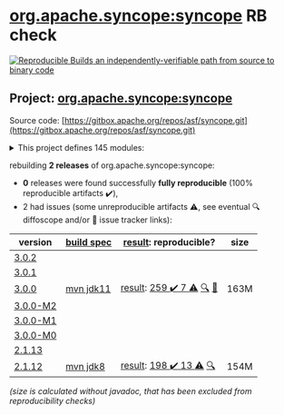 [org.apache.syncope:syncope](https://search.maven.org/artifact/org.apache.syncope/syncope/) RB check
=======

[![Reproducible Builds](https://reproducible-builds.org/images/logos/rb.svg) an independently-verifiable path from source to binary code](https://reproducible-builds.org/)

## Project: [org.apache.syncope:syncope](https://search.maven.org/artifact/org.apache.syncope/syncope/)

Source code: [https://gitbox.apache.org/repos/asf/syncope.git](https://gitbox.apache.org/repos/asf/syncope.git)

<details><summary>This project defines 145 modules:</summary>

* [org.apache.syncope.client.am:syncope-client-am-console](https://search.maven.org/artifact/org.apache.syncope.client.am/syncope-client-am-console/)
* [org.apache.syncope.client.am:syncope-client-am-lib](https://search.maven.org/artifact/org.apache.syncope.client.am/syncope-client-am-lib/)
* [org.apache.syncope.client.idm:syncope-client-idm-console](https://search.maven.org/artifact/org.apache.syncope.client.idm/syncope-client-idm-console/)
* [org.apache.syncope.client.idm:syncope-client-idm-lib](https://search.maven.org/artifact/org.apache.syncope.client.idm/syncope-client-idm-lib/)
* [org.apache.syncope.client.idrepo:syncope-client-idrepo-common-ui](https://search.maven.org/artifact/org.apache.syncope.client.idrepo/syncope-client-idrepo-common-ui/)
* [org.apache.syncope.client.idrepo:syncope-client-idrepo-console](https://search.maven.org/artifact/org.apache.syncope.client.idrepo/syncope-client-idrepo-console/)
* [org.apache.syncope.client.idrepo:syncope-client-idrepo-enduser](https://search.maven.org/artifact/org.apache.syncope.client.idrepo/syncope-client-idrepo-enduser/)
* [org.apache.syncope.client.idrepo:syncope-client-idrepo-lib](https://search.maven.org/artifact/org.apache.syncope.client.idrepo/syncope-client-idrepo-lib/)
* [org.apache.syncope.client:syncope-client-am](https://search.maven.org/artifact/org.apache.syncope.client/syncope-client-am/)
* [org.apache.syncope.client:syncope-client-console](https://search.maven.org/artifact/org.apache.syncope.client/syncope-client-console/)
* [org.apache.syncope.client:syncope-client-enduser](https://search.maven.org/artifact/org.apache.syncope.client/syncope-client-enduser/)
* [org.apache.syncope.client:syncope-client-idm](https://search.maven.org/artifact/org.apache.syncope.client/syncope-client-idm/)
* [org.apache.syncope.client:syncope-client-idrepo](https://search.maven.org/artifact/org.apache.syncope.client/syncope-client-idrepo/)
* [org.apache.syncope.client:syncope-client-lib](https://search.maven.org/artifact/org.apache.syncope.client/syncope-client-lib/)
* [org.apache.syncope.common.am:syncope-common-am-lib](https://search.maven.org/artifact/org.apache.syncope.common.am/syncope-common-am-lib/)
* [org.apache.syncope.common.am:syncope-common-am-rest-api](https://search.maven.org/artifact/org.apache.syncope.common.am/syncope-common-am-rest-api/)
* [org.apache.syncope.common.idm:syncope-common-idm-lib](https://search.maven.org/artifact/org.apache.syncope.common.idm/syncope-common-idm-lib/)
* [org.apache.syncope.common.idm:syncope-common-idm-rest-api](https://search.maven.org/artifact/org.apache.syncope.common.idm/syncope-common-idm-rest-api/)
* [org.apache.syncope.common.idrepo:syncope-common-idrepo-lib](https://search.maven.org/artifact/org.apache.syncope.common.idrepo/syncope-common-idrepo-lib/)
* [org.apache.syncope.common.idrepo:syncope-common-idrepo-rest-api](https://search.maven.org/artifact/org.apache.syncope.common.idrepo/syncope-common-idrepo-rest-api/)
* [org.apache.syncope.common.keymaster.self:syncope-common-keymaster-client-self](https://search.maven.org/artifact/org.apache.syncope.common.keymaster.self/syncope-common-keymaster-client-self/)
* [org.apache.syncope.common.keymaster.self:syncope-common-keymaster-self-rest-api](https://search.maven.org/artifact/org.apache.syncope.common.keymaster.self/syncope-common-keymaster-self-rest-api/)
* [org.apache.syncope.common.keymaster:syncope-common-keymaster-client-api](https://search.maven.org/artifact/org.apache.syncope.common.keymaster/syncope-common-keymaster-client-api/)
* [org.apache.syncope.common.keymaster:syncope-common-keymaster-client-zookeeper](https://search.maven.org/artifact/org.apache.syncope.common.keymaster/syncope-common-keymaster-client-zookeeper/)
* [org.apache.syncope.common.keymaster:syncope-common-keymaster-self](https://search.maven.org/artifact/org.apache.syncope.common.keymaster/syncope-common-keymaster-self/)
* [org.apache.syncope.common:syncope-common-am](https://search.maven.org/artifact/org.apache.syncope.common/syncope-common-am/)
* [org.apache.syncope.common:syncope-common-idm](https://search.maven.org/artifact/org.apache.syncope.common/syncope-common-idm/)
* [org.apache.syncope.common:syncope-common-idrepo](https://search.maven.org/artifact/org.apache.syncope.common/syncope-common-idrepo/)
* [org.apache.syncope.common:syncope-common-keymaster](https://search.maven.org/artifact/org.apache.syncope.common/syncope-common-keymaster/)
* [org.apache.syncope.common:syncope-common-lib](https://search.maven.org/artifact/org.apache.syncope.common/syncope-common-lib/)
* [org.apache.syncope.common:syncope-common-rest-api](https://search.maven.org/artifact/org.apache.syncope.common/syncope-common-rest-api/)
* [org.apache.syncope.core.am:syncope-core-am-logic](https://search.maven.org/artifact/org.apache.syncope.core.am/syncope-core-am-logic/)
* [org.apache.syncope.core.am:syncope-core-am-rest-cxf](https://search.maven.org/artifact/org.apache.syncope.core.am/syncope-core-am-rest-cxf/)
* [org.apache.syncope.core.idm:syncope-core-idm-logic](https://search.maven.org/artifact/org.apache.syncope.core.idm/syncope-core-idm-logic/)
* [org.apache.syncope.core.idm:syncope-core-idm-rest-cxf](https://search.maven.org/artifact/org.apache.syncope.core.idm/syncope-core-idm-rest-cxf/)
* [org.apache.syncope.core.idrepo:syncope-core-idrepo-logic](https://search.maven.org/artifact/org.apache.syncope.core.idrepo/syncope-core-idrepo-logic/)
* [org.apache.syncope.core.idrepo:syncope-core-idrepo-rest-cxf](https://search.maven.org/artifact/org.apache.syncope.core.idrepo/syncope-core-idrepo-rest-cxf/)
* [org.apache.syncope.core:syncope-core-am](https://search.maven.org/artifact/org.apache.syncope.core/syncope-core-am/)
* [org.apache.syncope.core:syncope-core-idm](https://search.maven.org/artifact/org.apache.syncope.core/syncope-core-idm/)
* [org.apache.syncope.core:syncope-core-idrepo](https://search.maven.org/artifact/org.apache.syncope.core/syncope-core-idrepo/)
* [org.apache.syncope.core:syncope-core-logic](https://search.maven.org/artifact/org.apache.syncope.core/syncope-core-logic/)
* [org.apache.syncope.core:syncope-core-persistence-api](https://search.maven.org/artifact/org.apache.syncope.core/syncope-core-persistence-api/)
* [org.apache.syncope.core:syncope-core-persistence-jpa](https://search.maven.org/artifact/org.apache.syncope.core/syncope-core-persistence-jpa/)
* [org.apache.syncope.core:syncope-core-persistence-jpa-json](https://search.maven.org/artifact/org.apache.syncope.core/syncope-core-persistence-jpa-json/)
* [org.apache.syncope.core:syncope-core-provisioning-api](https://search.maven.org/artifact/org.apache.syncope.core/syncope-core-provisioning-api/)
* [org.apache.syncope.core:syncope-core-provisioning-java](https://search.maven.org/artifact/org.apache.syncope.core/syncope-core-provisioning-java/)
* [org.apache.syncope.core:syncope-core-rest-cxf](https://search.maven.org/artifact/org.apache.syncope.core/syncope-core-rest-cxf/)
* [org.apache.syncope.core:syncope-core-self-keymaster-starter](https://search.maven.org/artifact/org.apache.syncope.core/syncope-core-self-keymaster-starter/)
* [org.apache.syncope.core:syncope-core-spring](https://search.maven.org/artifact/org.apache.syncope.core/syncope-core-spring/)
* [org.apache.syncope.core:syncope-core-starter](https://search.maven.org/artifact/org.apache.syncope.core/syncope-core-starter/)
* [org.apache.syncope.core:syncope-core-workflow-api](https://search.maven.org/artifact/org.apache.syncope.core/syncope-core-workflow-api/)
* [org.apache.syncope.core:syncope-core-workflow-java](https://search.maven.org/artifact/org.apache.syncope.core/syncope-core-workflow-java/)
* [org.apache.syncope.ext.camel:syncope-ext-camel-client-console](https://search.maven.org/artifact/org.apache.syncope.ext.camel/syncope-ext-camel-client-console/)
* [org.apache.syncope.ext.camel:syncope-ext-camel-common-lib](https://search.maven.org/artifact/org.apache.syncope.ext.camel/syncope-ext-camel-common-lib/)
* [org.apache.syncope.ext.camel:syncope-ext-camel-logic](https://search.maven.org/artifact/org.apache.syncope.ext.camel/syncope-ext-camel-logic/)
* [org.apache.syncope.ext.camel:syncope-ext-camel-persistence-api](https://search.maven.org/artifact/org.apache.syncope.ext.camel/syncope-ext-camel-persistence-api/)
* [org.apache.syncope.ext.camel:syncope-ext-camel-persistence-jpa](https://search.maven.org/artifact/org.apache.syncope.ext.camel/syncope-ext-camel-persistence-jpa/)
* [org.apache.syncope.ext.camel:syncope-ext-camel-provisioning](https://search.maven.org/artifact/org.apache.syncope.ext.camel/syncope-ext-camel-provisioning/)
* [org.apache.syncope.ext.camel:syncope-ext-camel-provisioning-api](https://search.maven.org/artifact/org.apache.syncope.ext.camel/syncope-ext-camel-provisioning-api/)
* [org.apache.syncope.ext.camel:syncope-ext-camel-rest-api](https://search.maven.org/artifact/org.apache.syncope.ext.camel/syncope-ext-camel-rest-api/)
* [org.apache.syncope.ext.camel:syncope-ext-camel-rest-cxf](https://search.maven.org/artifact/org.apache.syncope.ext.camel/syncope-ext-camel-rest-cxf/)
* [org.apache.syncope.ext.elasticsearch:syncope-ext-elasticsearch-client](https://search.maven.org/artifact/org.apache.syncope.ext.elasticsearch/syncope-ext-elasticsearch-client/)
* [org.apache.syncope.ext.elasticsearch:syncope-ext-elasticsearch-logic](https://search.maven.org/artifact/org.apache.syncope.ext.elasticsearch/syncope-ext-elasticsearch-logic/)
* [org.apache.syncope.ext.elasticsearch:syncope-ext-elasticsearch-persistence-jpa](https://search.maven.org/artifact/org.apache.syncope.ext.elasticsearch/syncope-ext-elasticsearch-persistence-jpa/)
* [org.apache.syncope.ext.elasticsearch:syncope-ext-elasticsearch-provisioning-java](https://search.maven.org/artifact/org.apache.syncope.ext.elasticsearch/syncope-ext-elasticsearch-provisioning-java/)
* [org.apache.syncope.ext.flowable:syncope-ext-flowable-bpmn](https://search.maven.org/artifact/org.apache.syncope.ext.flowable/syncope-ext-flowable-bpmn/)
* [org.apache.syncope.ext.flowable:syncope-ext-flowable-client-common-ui](https://search.maven.org/artifact/org.apache.syncope.ext.flowable/syncope-ext-flowable-client-common-ui/)
* [org.apache.syncope.ext.flowable:syncope-ext-flowable-client-console](https://search.maven.org/artifact/org.apache.syncope.ext.flowable/syncope-ext-flowable-client-console/)
* [org.apache.syncope.ext.flowable:syncope-ext-flowable-client-enduser](https://search.maven.org/artifact/org.apache.syncope.ext.flowable/syncope-ext-flowable-client-enduser/)
* [org.apache.syncope.ext.flowable:syncope-ext-flowable-common-lib](https://search.maven.org/artifact/org.apache.syncope.ext.flowable/syncope-ext-flowable-common-lib/)
* [org.apache.syncope.ext.flowable:syncope-ext-flowable-logic](https://search.maven.org/artifact/org.apache.syncope.ext.flowable/syncope-ext-flowable-logic/)
* [org.apache.syncope.ext.flowable:syncope-ext-flowable-rest-api](https://search.maven.org/artifact/org.apache.syncope.ext.flowable/syncope-ext-flowable-rest-api/)
* [org.apache.syncope.ext.flowable:syncope-ext-flowable-rest-cxf](https://search.maven.org/artifact/org.apache.syncope.ext.flowable/syncope-ext-flowable-rest-cxf/)
* [org.apache.syncope.ext.oidcc4ui:syncope-ext-oidcc4ui-client-common-ui](https://search.maven.org/artifact/org.apache.syncope.ext.oidcc4ui/syncope-ext-oidcc4ui-client-common-ui/)
* [org.apache.syncope.ext.oidcc4ui:syncope-ext-oidcc4ui-client-console](https://search.maven.org/artifact/org.apache.syncope.ext.oidcc4ui/syncope-ext-oidcc4ui-client-console/)
* [org.apache.syncope.ext.oidcc4ui:syncope-ext-oidcc4ui-client-enduser](https://search.maven.org/artifact/org.apache.syncope.ext.oidcc4ui/syncope-ext-oidcc4ui-client-enduser/)
* [org.apache.syncope.ext.oidcc4ui:syncope-ext-oidcc4ui-common-lib](https://search.maven.org/artifact/org.apache.syncope.ext.oidcc4ui/syncope-ext-oidcc4ui-common-lib/)
* [org.apache.syncope.ext.oidcc4ui:syncope-ext-oidcc4ui-logic](https://search.maven.org/artifact/org.apache.syncope.ext.oidcc4ui/syncope-ext-oidcc4ui-logic/)
* [org.apache.syncope.ext.oidcc4ui:syncope-ext-oidcc4ui-persistence-api](https://search.maven.org/artifact/org.apache.syncope.ext.oidcc4ui/syncope-ext-oidcc4ui-persistence-api/)
* [org.apache.syncope.ext.oidcc4ui:syncope-ext-oidcc4ui-persistence-jpa](https://search.maven.org/artifact/org.apache.syncope.ext.oidcc4ui/syncope-ext-oidcc4ui-persistence-jpa/)
* [org.apache.syncope.ext.oidcc4ui:syncope-ext-oidcc4ui-provisioning-api](https://search.maven.org/artifact/org.apache.syncope.ext.oidcc4ui/syncope-ext-oidcc4ui-provisioning-api/)
* [org.apache.syncope.ext.oidcc4ui:syncope-ext-oidcc4ui-provisioning-java](https://search.maven.org/artifact/org.apache.syncope.ext.oidcc4ui/syncope-ext-oidcc4ui-provisioning-java/)
* [org.apache.syncope.ext.oidcc4ui:syncope-ext-oidcc4ui-rest-api](https://search.maven.org/artifact/org.apache.syncope.ext.oidcc4ui/syncope-ext-oidcc4ui-rest-api/)
* [org.apache.syncope.ext.oidcc4ui:syncope-ext-oidcc4ui-rest-cxf](https://search.maven.org/artifact/org.apache.syncope.ext.oidcc4ui/syncope-ext-oidcc4ui-rest-cxf/)
* [org.apache.syncope.ext.oidcclient:syncope-ext-oidcclient-agent](https://search.maven.org/artifact/org.apache.syncope.ext.oidcclient/syncope-ext-oidcclient-agent/)
* [org.apache.syncope.ext.oidcclient:syncope-ext-oidcclient-client-console](https://search.maven.org/artifact/org.apache.syncope.ext.oidcclient/syncope-ext-oidcclient-client-console/)
* [org.apache.syncope.ext.oidcclient:syncope-ext-oidcclient-client-enduser](https://search.maven.org/artifact/org.apache.syncope.ext.oidcclient/syncope-ext-oidcclient-client-enduser/)
* [org.apache.syncope.ext.oidcclient:syncope-ext-oidcclient-common-lib](https://search.maven.org/artifact/org.apache.syncope.ext.oidcclient/syncope-ext-oidcclient-common-lib/)
* [org.apache.syncope.ext.oidcclient:syncope-ext-oidcclient-logic](https://search.maven.org/artifact/org.apache.syncope.ext.oidcclient/syncope-ext-oidcclient-logic/)
* [org.apache.syncope.ext.oidcclient:syncope-ext-oidcclient-persistence-api](https://search.maven.org/artifact/org.apache.syncope.ext.oidcclient/syncope-ext-oidcclient-persistence-api/)
* [org.apache.syncope.ext.oidcclient:syncope-ext-oidcclient-persistence-jpa](https://search.maven.org/artifact/org.apache.syncope.ext.oidcclient/syncope-ext-oidcclient-persistence-jpa/)
* [org.apache.syncope.ext.oidcclient:syncope-ext-oidcclient-provisioning-api](https://search.maven.org/artifact/org.apache.syncope.ext.oidcclient/syncope-ext-oidcclient-provisioning-api/)
* [org.apache.syncope.ext.oidcclient:syncope-ext-oidcclient-provisioning-java](https://search.maven.org/artifact/org.apache.syncope.ext.oidcclient/syncope-ext-oidcclient-provisioning-java/)
* [org.apache.syncope.ext.oidcclient:syncope-ext-oidcclient-rest-api](https://search.maven.org/artifact/org.apache.syncope.ext.oidcclient/syncope-ext-oidcclient-rest-api/)
* [org.apache.syncope.ext.oidcclient:syncope-ext-oidcclient-rest-cxf](https://search.maven.org/artifact/org.apache.syncope.ext.oidcclient/syncope-ext-oidcclient-rest-cxf/)
* [org.apache.syncope.ext.saml2sp4ui:syncope-ext-saml2sp4ui-client-common-ui](https://search.maven.org/artifact/org.apache.syncope.ext.saml2sp4ui/syncope-ext-saml2sp4ui-client-common-ui/)
* [org.apache.syncope.ext.saml2sp4ui:syncope-ext-saml2sp4ui-client-console](https://search.maven.org/artifact/org.apache.syncope.ext.saml2sp4ui/syncope-ext-saml2sp4ui-client-console/)
* [org.apache.syncope.ext.saml2sp4ui:syncope-ext-saml2sp4ui-client-enduser](https://search.maven.org/artifact/org.apache.syncope.ext.saml2sp4ui/syncope-ext-saml2sp4ui-client-enduser/)
* [org.apache.syncope.ext.saml2sp4ui:syncope-ext-saml2sp4ui-common-lib](https://search.maven.org/artifact/org.apache.syncope.ext.saml2sp4ui/syncope-ext-saml2sp4ui-common-lib/)
* [org.apache.syncope.ext.saml2sp4ui:syncope-ext-saml2sp4ui-logic](https://search.maven.org/artifact/org.apache.syncope.ext.saml2sp4ui/syncope-ext-saml2sp4ui-logic/)
* [org.apache.syncope.ext.saml2sp4ui:syncope-ext-saml2sp4ui-persistence-api](https://search.maven.org/artifact/org.apache.syncope.ext.saml2sp4ui/syncope-ext-saml2sp4ui-persistence-api/)
* [org.apache.syncope.ext.saml2sp4ui:syncope-ext-saml2sp4ui-persistence-jpa](https://search.maven.org/artifact/org.apache.syncope.ext.saml2sp4ui/syncope-ext-saml2sp4ui-persistence-jpa/)
* [org.apache.syncope.ext.saml2sp4ui:syncope-ext-saml2sp4ui-provisioning-api](https://search.maven.org/artifact/org.apache.syncope.ext.saml2sp4ui/syncope-ext-saml2sp4ui-provisioning-api/)
* [org.apache.syncope.ext.saml2sp4ui:syncope-ext-saml2sp4ui-provisioning-java](https://search.maven.org/artifact/org.apache.syncope.ext.saml2sp4ui/syncope-ext-saml2sp4ui-provisioning-java/)
* [org.apache.syncope.ext.saml2sp4ui:syncope-ext-saml2sp4ui-rest-api](https://search.maven.org/artifact/org.apache.syncope.ext.saml2sp4ui/syncope-ext-saml2sp4ui-rest-api/)
* [org.apache.syncope.ext.saml2sp4ui:syncope-ext-saml2sp4ui-rest-cxf](https://search.maven.org/artifact/org.apache.syncope.ext.saml2sp4ui/syncope-ext-saml2sp4ui-rest-cxf/)
* [org.apache.syncope.ext.saml2sp:syncope-ext-saml2sp-agent](https://search.maven.org/artifact/org.apache.syncope.ext.saml2sp/syncope-ext-saml2sp-agent/)
* [org.apache.syncope.ext.saml2sp:syncope-ext-saml2sp-client-console](https://search.maven.org/artifact/org.apache.syncope.ext.saml2sp/syncope-ext-saml2sp-client-console/)
* [org.apache.syncope.ext.saml2sp:syncope-ext-saml2sp-client-enduser](https://search.maven.org/artifact/org.apache.syncope.ext.saml2sp/syncope-ext-saml2sp-client-enduser/)
* [org.apache.syncope.ext.saml2sp:syncope-ext-saml2sp-common-lib](https://search.maven.org/artifact/org.apache.syncope.ext.saml2sp/syncope-ext-saml2sp-common-lib/)
* [org.apache.syncope.ext.saml2sp:syncope-ext-saml2sp-logic](https://search.maven.org/artifact/org.apache.syncope.ext.saml2sp/syncope-ext-saml2sp-logic/)
* [org.apache.syncope.ext.saml2sp:syncope-ext-saml2sp-persistence-api](https://search.maven.org/artifact/org.apache.syncope.ext.saml2sp/syncope-ext-saml2sp-persistence-api/)
* [org.apache.syncope.ext.saml2sp:syncope-ext-saml2sp-persistence-jpa](https://search.maven.org/artifact/org.apache.syncope.ext.saml2sp/syncope-ext-saml2sp-persistence-jpa/)
* [org.apache.syncope.ext.saml2sp:syncope-ext-saml2sp-provisioning-api](https://search.maven.org/artifact/org.apache.syncope.ext.saml2sp/syncope-ext-saml2sp-provisioning-api/)
* [org.apache.syncope.ext.saml2sp:syncope-ext-saml2sp-provisioning-java](https://search.maven.org/artifact/org.apache.syncope.ext.saml2sp/syncope-ext-saml2sp-provisioning-java/)
* [org.apache.syncope.ext.saml2sp:syncope-ext-saml2sp-rest-api](https://search.maven.org/artifact/org.apache.syncope.ext.saml2sp/syncope-ext-saml2sp-rest-api/)
* [org.apache.syncope.ext.saml2sp:syncope-ext-saml2sp-rest-cxf](https://search.maven.org/artifact/org.apache.syncope.ext.saml2sp/syncope-ext-saml2sp-rest-cxf/)
* [org.apache.syncope.ext.scimv2:syncope-ext-scimv2-client-console](https://search.maven.org/artifact/org.apache.syncope.ext.scimv2/syncope-ext-scimv2-client-console/)
* [org.apache.syncope.ext.scimv2:syncope-ext-scimv2-common-lib](https://search.maven.org/artifact/org.apache.syncope.ext.scimv2/syncope-ext-scimv2-common-lib/)
* [org.apache.syncope.ext.scimv2:syncope-ext-scimv2-logic](https://search.maven.org/artifact/org.apache.syncope.ext.scimv2/syncope-ext-scimv2-logic/)
* [org.apache.syncope.ext.scimv2:syncope-ext-scimv2-rest-api](https://search.maven.org/artifact/org.apache.syncope.ext.scimv2/syncope-ext-scimv2-rest-api/)
* [org.apache.syncope.ext.scimv2:syncope-ext-scimv2-rest-cxf](https://search.maven.org/artifact/org.apache.syncope.ext.scimv2/syncope-ext-scimv2-rest-cxf/)
* [org.apache.syncope.ext.scimv2:syncope-ext-scimv2-scim-rest-api](https://search.maven.org/artifact/org.apache.syncope.ext.scimv2/syncope-ext-scimv2-scim-rest-api/)
* [org.apache.syncope.ext.scimv2:syncope-ext-scimv2-scim-rest-cxf](https://search.maven.org/artifact/org.apache.syncope.ext.scimv2/syncope-ext-scimv2-scim-rest-cxf/)
* [org.apache.syncope.ext:syncope-ext-camel](https://search.maven.org/artifact/org.apache.syncope.ext/syncope-ext-camel/)
* [org.apache.syncope.ext:syncope-ext-elasticsearch](https://search.maven.org/artifact/org.apache.syncope.ext/syncope-ext-elasticsearch/)
* [org.apache.syncope.ext:syncope-ext-flowable](https://search.maven.org/artifact/org.apache.syncope.ext/syncope-ext-flowable/)
* [org.apache.syncope.ext:syncope-ext-oidcc4ui](https://search.maven.org/artifact/org.apache.syncope.ext/syncope-ext-oidcc4ui/)
* [org.apache.syncope.ext:syncope-ext-oidcclient](https://search.maven.org/artifact/org.apache.syncope.ext/syncope-ext-oidcclient/)
* [org.apache.syncope.ext:syncope-ext-saml2sp](https://search.maven.org/artifact/org.apache.syncope.ext/syncope-ext-saml2sp/)
* [org.apache.syncope.ext:syncope-ext-saml2sp4ui](https://search.maven.org/artifact/org.apache.syncope.ext/syncope-ext-saml2sp4ui/)
* [org.apache.syncope.ext:syncope-ext-scimv2](https://search.maven.org/artifact/org.apache.syncope.ext/syncope-ext-scimv2/)
* [org.apache.syncope.ext:syncope-ext-swagger-ui](https://search.maven.org/artifact/org.apache.syncope.ext/syncope-ext-swagger-ui/)
* [org.apache.syncope.fit:syncope-fit-build-tools](https://search.maven.org/artifact/org.apache.syncope.fit/syncope-fit-build-tools/)
* [org.apache.syncope.wa:syncope-wa-bootstrap](https://search.maven.org/artifact/org.apache.syncope.wa/syncope-wa-bootstrap/)
* [org.apache.syncope.wa:syncope-wa-starter](https://search.maven.org/artifact/org.apache.syncope.wa/syncope-wa-starter/)
* [org.apache.syncope:syncope](https://search.maven.org/artifact/org.apache.syncope/syncope/)
* [org.apache.syncope:syncope-archetype](https://search.maven.org/artifact/org.apache.syncope/syncope-archetype/)
* [org.apache.syncope:syncope-client](https://search.maven.org/artifact/org.apache.syncope/syncope-client/)
* [org.apache.syncope:syncope-common](https://search.maven.org/artifact/org.apache.syncope/syncope-common/)
* [org.apache.syncope:syncope-core](https://search.maven.org/artifact/org.apache.syncope/syncope-core/)
* [org.apache.syncope:syncope-ext](https://search.maven.org/artifact/org.apache.syncope/syncope-ext/)
* [org.apache.syncope:syncope-fit](https://search.maven.org/artifact/org.apache.syncope/syncope-fit/)
* [org.apache.syncope:syncope-sra](https://search.maven.org/artifact/org.apache.syncope/syncope-sra/)
* [org.apache.syncope:syncope-wa](https://search.maven.org/artifact/org.apache.syncope/syncope-wa/)
</details>

rebuilding **2 releases** of org.apache.syncope:syncope:
- **0** releases were found successfully **fully reproducible** (100% reproducible artifacts :heavy_check_mark:),
- 2 had issues (some unreproducible artifacts :warning:, see eventual :mag: diffoscope and/or :memo: issue tracker links):

| version | [build spec](/BUILDSPEC.md) | [result](https://reproducible-builds.org/docs/jvm/): reproducible? | size |
| -- | --------- | ------ | -- |
| [3.0.2](https://search.maven.org/artifact/org.apache.syncope/syncope/3.0.2/pom) | | | |
| [3.0.1](https://search.maven.org/artifact/org.apache.syncope/syncope/3.0.1/pom) | | | |
| [3.0.0](https://search.maven.org/artifact/org.apache.syncope/syncope/3.0.0/pom) | [mvn jdk11](syncope-3.0.0.buildspec) | [result](syncope-3.0.0.buildinfo): [259 :heavy_check_mark:  7 :warning:](syncope-3.0.0.buildcompare) [:mag:](syncope-3.0.0.diffoscope) [:memo:](https://github.com/apache/syncope/pull/402) | 163M |
| [3.0.0-M2](https://search.maven.org/artifact/org.apache.syncope/syncope/3.0.0-M2/pom) | | | |
| [3.0.0-M1](https://search.maven.org/artifact/org.apache.syncope/syncope/3.0.0-M1/pom) | | | |
| [3.0.0-M0](https://search.maven.org/artifact/org.apache.syncope/syncope/3.0.0-M0/pom) | | | |
| [2.1.13](https://search.maven.org/artifact/org.apache.syncope/syncope/2.1.13/pom) | | | |
| [2.1.12](https://search.maven.org/artifact/org.apache.syncope/syncope/2.1.12/pom) | [mvn jdk8](syncope-2.1.12.buildspec) | [result](syncope-2.1.12.buildinfo): [198 :heavy_check_mark:  13 :warning:](syncope-2.1.12.buildcompare) [:mag:](syncope-2.1.12.diffoscope) | 154M |

<i>(size is calculated without javadoc, that has been excluded from reproducibility checks)</i>
